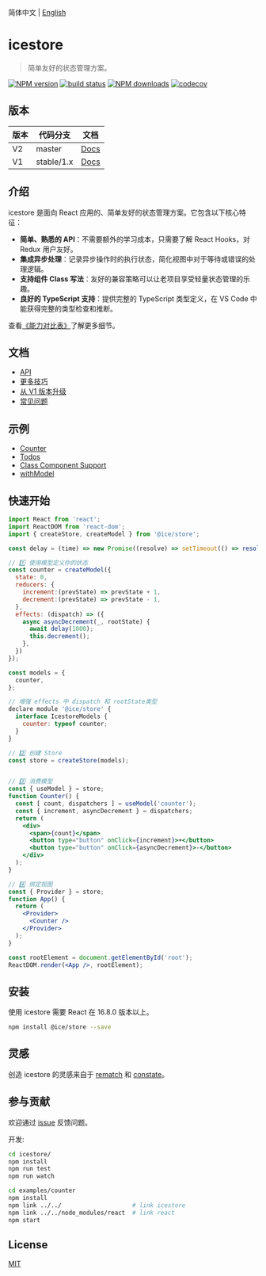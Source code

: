 简体中文 | [English](./README.en.md)

# icestore

> 简单友好的状态管理方案。

[![NPM version](https://img.shields.io/npm/v/@ice/store.svg?style=flat)](https://npmjs.org/package/@ice/store)
[![build status](https://github.com/ice-lab/icestore/actions/workflows/ci.yml/badge.svg)](https://github.com/ice-lab/icestore/actions/workflows/ci.yml)
[![NPM downloads](http://img.shields.io/npm/dm/@ice/store.svg?style=flat)](https://npmjs.org/package/@ice/store)
[![codecov](https://codecov.io/gh/ice-lab/icestore/branch/master/graph/badge.svg)](https://codecov.io/gh/ice-lab/icestore)

## 版本

| 版本 | 代码分支 | 文档 |
| --- | --- | --- |
| V2  | master     |  [Docs](https://github.com/ice-lab/icestore#文档)
| V1  | stable/1.x |  [Docs](https://github.com/ice-lab/icestore/tree/stable/1.x#documents)

## 介绍

icestore 是面向 React 应用的、简单友好的状态管理方案。它包含以下核心特征：

* **简单、熟悉的 API**：不需要额外的学习成本，只需要了解 React Hooks，对 Redux 用户友好。
* **集成异步处理**：记录异步操作时的执行状态，简化视图中对于等待或错误的处理逻辑。
* **支持组件 Class 写法**：友好的兼容策略可以让老项目享受轻量状态管理的乐趣。
* **良好的 TypeScript 支持**：提供完整的 TypeScript 类型定义，在 VS Code 中能获得完整的类型检查和推断。

查看[《能力对比表》](docs/recipes.md#Comparison)了解更多细节。

## 文档

* [API](./docs/api.md)
* [更多技巧](./docs/recipes.md)
* [从 V1 版本升级](./docs/upgrade-guidelines.md)
* [常见问题](./docs/qna.md)

## 示例

* [Counter](https://codesandbox.io/s/github/ice-lab/icestore/tree/master/examples/counter)
* [Todos](https://codesandbox.io/s/github/ice-lab/icestore/tree/master/examples/todos)
* [Class Component Support](https://codesandbox.io/s/github/ice-lab/icestore/tree/master/examples/classComponent)
* [withModel](https://codesandbox.io/s/github/ice-lab/icestore/tree/master/examples/withModel)

## 快速开始

```jsx
import React from 'react';
import ReactDOM from 'react-dom';
import { createStore, createModel } from '@ice/store';

const delay = (time) => new Promise((resolve) => setTimeout(() => resolve(), time));

// 1️⃣ 使用模型定义你的状态
const counter = createModel({
  state: 0,
  reducers: {
    increment:(prevState) => prevState + 1,
    decrement:(prevState) => prevState - 1,
  },
  effects: (dispatch) => ({
    async asyncDecrement(_, rootState) {
      await delay(1000);
      this.decrement();
    },
  })
});

const models = {
  counter,
};

// 增强 effects 中 dispatch 和 rootState类型
declare module '@ice/store' {
  interface IcestoreModels {
    counter: typeof counter;
  }
}

// 2️⃣ 创建 Store
const store = createStore(models);


// 3️⃣ 消费模型
const { useModel } = store;
function Counter() {
  const [ count, dispatchers ] = useModel('counter');
  const { increment, asyncDecrement } = dispatchers;
  return (
    <div>
      <span>{count}</span>
      <button type="button" onClick={increment}>+</button>
      <button type="button" onClick={asyncDecrement}>-</button>
    </div>
  );
}

// 4️⃣ 绑定视图
const { Provider } = store;
function App() {
  return (
    <Provider>
      <Counter />
    </Provider>
  );
}

const rootElement = document.getElementById('root');
ReactDOM.render(<App />, rootElement);
```

## 安装

使用 icestore 需要 React 在 16.8.0 版本以上。

```bash
npm install @ice/store --save
```

## 灵感

创造 icestore 的灵感来自于 [rematch](https://github.com/rematch/rematch) 和 [constate](https://github.com/diegohaz/constate)。

## 参与贡献

欢迎通过 [issue](https://github.com/ice-lab/icestore/issues/new) 反馈问题。

开发:

```bash
cd icestore/
npm install
npm run test
npm run watch

cd examples/counter
npm install
npm link ../../                    # link icestore
npm link ../../node_modules/react  # link react
npm start
```

## License

[MIT](LICENSE)